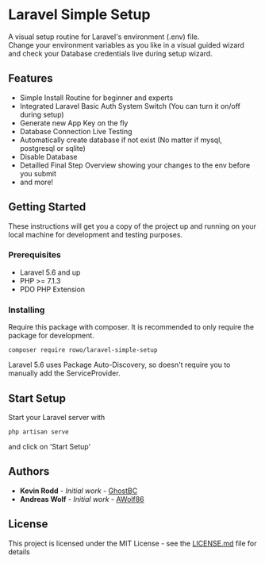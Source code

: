 # Laravel Simple Setup

A visual setup routine for Laravel's environment (.env) file. <br>
Change your environment variables as you like in a visual guided wizard and check your Database credentials live during setup wizard.

## Features
- Simple Install Routine for beginner and experts
- Integrated Laravel Basic Auth System Switch (You can turn it on/off during setup)
- Generate new App Key on the fly
- Database Connection Live Testing
- Automatically create database if not exist (No matter if mysql, postgresql or sqlite)
- Disable Database
- Detailled Final Step Overview showing your changes to the env before you submit
- and more!


## Getting Started

These instructions will get you a copy of the project up and running on your local machine for development and testing purposes. 
### Prerequisites

- Laravel 5.6 and up
- PHP >= 7.1.3
- PDO PHP Extension


### Installing


Require this package with composer. It is recommended to only require the package for development.

```shell
composer require rowo/laravel-simple-setup
```
Laravel 5.6 uses Package Auto-Discovery, so doesn't require you to manually add the ServiceProvider.


## Start Setup

Start your Laravel server with

```shell
php artisan serve
```

and click on 'Start Setup'


## Authors

* **Kevin Rodd** - *Initial work* - [GhostBC](https://github.com/ghostbc)
* **Andreas Wolf** - *Initial work* - [AWolf86](https://github.com/Kappalores)

## License

This project is licensed under the MIT License - see the [LICENSE.md](LICENSE.md) file for details
